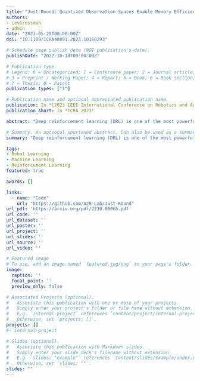```yaml
---
title: "Just Round: Quantized Observation Spaces Enable Memory Efficient Learning of Dynamic Locomotion"
authors:
- LevGrossman
- admin
date: "2023-05-29T00:00:00Z"
doi: "10.1109/ICRA48891.2023.10160293"

# Schedule page publish date (NOT publication's date).
publishDate: "2022-10-18T00:00:00Z"

# Publication type.
# Legend: 0 = Uncategorized; 1 = Conference paper; 2 = Journal article;
# 3 = Preprint / Working Paper; 4 = Report; 5 = Book; 6 = Book section;
# 7 = Thesis; 8 = Patent
publication_types: ["1"]

# Publication name and optional abbreviated publication name.
publication: In *[2023 IEEE International Conference on Robotics and Automation (ICRA)](https://www.icra2023.org/)*
publication_short: In *ICRA 2023*

abstract: "Deep reinforcement learning (DRL) is one of the most powerful tools for synthesizing complex robotic behaviors. But training DRL models is incredibly compute and memory intensive, requiring large training datasets and replay buffers to achieve performant results. This poses a challenge for the next generation of field robots that will need to learn on the edge to adapt to their environment. In this paper, we begin to address this issue through observation space quantization. We evaluate our approach using four simulated robot locomotion tasks and two state-of-the-art DRL algorithms, the on-policy Proximal Policy Optimization (PPO) and off-policy Soft Actor-Critic (SAC) and find that observation space quantization reduces overall memory costs by as much as 4.2x without impacting learning performance."

# Summary. An optional shortened abstract. Can also be used as a summary for an extended abstract or poster etc.
summary: "Deep reinforcement learning (DRL) is one of the most powerful tools for synthesizing complex robotic behaviors. But training DRL models is incredibly compute and memory intensive, requiring large training datasets and replay buffers to achieve performant results. This poses a challenge for the next generation of field robots that will need to learn on the edge to adapt to their environment. In this paper, we begin to address this issue through observation space quantization. We evaluate our approach using four simulated robot locomotion tasks and two state-of-the-art DRL algorithms, the on-policy Proximal Policy Optimization (PPO) and off-policy Soft Actor-Critic (SAC) and find that observation space quantization reduces overall memory costs by as much as 4.2x without impacting learning performance."

tags:
- Robot Learning
- Machine Learning
- Reinforcement Learning
featured: true

awards: []

links:
  - name: "Code"
    url: "https://github.com/A2R-Lab/Just-Round"
url_pdf: 'https://arxiv.org/pdf/2210.08065.pdf'
url_code: ''
url_dataset: ''
url_poster: ''
url_project: ''
url_slides: ''
url_source: ''
url_video: ''

# Featured image
# To use, add an image named `featured.jpg/png` to your page's folder. 
image:
  caption: ''
  focal_point: ''
  preview_only: false

# Associated Projects (optional).
#   Associate this publication with one or more of your projects.
#   Simply enter your project's folder or file name without extension.
#   E.g. `internal-project` references `content/project/internal-project/index.md`.
#   Otherwise, set `projects: []`.
projects: []
#- internal-project

# Slides (optional).
#   Associate this publication with Markdown slides.
#   Simply enter your slide deck's filename without extension.
#   E.g. `slides: "example"` references `content/slides/example/index.md`.
#   Otherwise, set `slides: ""`.
slides: ""
---
```


<!-- {{% alert note %}}
Click the *Cite* button above to demo the feature to enable visitors to import publication metadata into their reference management software.
{{% /alert %}}

{{% alert note %}}
Click the *Slides* button above to demo Academic's Markdown slides feature.
{{% /alert %}} -->

<!-- Supplementary notes can be added here, including [code and math](https://sourcethemes.com/academic/docs/writing-markdown-latex/). -->

